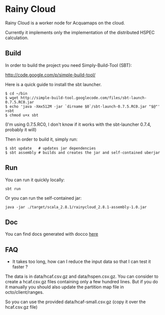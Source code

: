 Rainy Cloud
===========

Rainy Cloud is a worker node for Acquamaps on the cloud.

Currently it implements only the implementation of the distributed HSPEC calculation.

Build
-----

In order to build the project you need Simply-Build-Tool (SBT):

http://code.google.com/p/simple-build-tool/

Here is a quick guide to install the sbt launcher.

    $ cd ~/bin
    $ wget http://simple-build-tool.googlecode.com/files/sbt-launch-0.7.5.RC0.jar
    $ echo 'java -Xmx512M -jar `dirname $0`/sbt-launch-0.7.5.RC0.jar "$@"' >sbt
    $ chmod u+x sbt
    
(I'm using 0.7.5.RC0, I don't know if it works with the sbt-launcher 0.7.4, probably it will)

Then in order to build it, simply run:

    $ sbt update   # updates jar dependencies 
    $ sbt assembly # builds and creates the jar and self-contained uberjar

Run
---

You can run it quickly locally:

    sbt run

Or you can run the self-contained jar:

    java -jar ./target/scala_2.8.1/rainycloud_2.8.1-assembly-1.0.jar

Doc
---

You can find docs generated with docco [here](http://mmikulicic.github.com/rainycloud/docco/)

FAQ
---

* It takes too long, how can I reduce the input data so that I can test it faster ?

The data is in data/hcaf.csv.gz and data/hspen.csv.gz. You can consider to create a hcaf.csv.gz files containing only a few hundred lines. But if you do it manually you should also
update the partition map file in octo/client/ranges.

So you can use the provided data/hcaf-small.csv.gz (copy it over the hcaf.csv.gz file)

